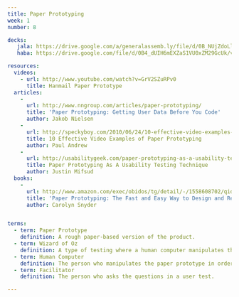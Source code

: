 ```yaml
---
title: Paper Prototyping
week: 1
number: 8

decks:
   jala: https://drive.google.com/a/generalassemb.ly/file/d/0B_NUjZdoLlXDRHRiODVCT1FHcHc/view?usp=sharing
   haba: https://drive.google.com/file/d/0B4_dUIH6mEXZaS1VU0xZM29GcUk/view?usp=sharing

resources:
  videos:
    - url: http://www.youtube.com/watch?v=GrV2SZuRPv0
      title: Hanmail Paper Prototype
  articles:
    -
      url: http://www.nngroup.com/articles/paper-prototyping/
      title: 'Paper Prototyping: Getting User Data Before You Code'
      author: Jakob Nielsen
    -
      url: http://speckyboy.com/2010/06/24/10-effective-video-examples-of-paper-prototyping/
      title: 10 Effective Video Examples of Paper Prototyping
      author: Paul Andrew
    -
      url: http://usabilitygeek.com/paper-prototyping-as-a-usability-testing-technique/
      title: Paper Prototyping As A Usability Testing Technique
      author: Justin Mifsud
  books:
    -
      url: http://www.amazon.com/exec/obidos/tg/detail/-/1558608702/qid=1050447571
      title: 'Paper Prototyping: The Fast and Easy Way to Design and Refine User Interfaces'
      author: Carolyn Snyder


terms:
  - term: Paper Prototype
    definition: A rough paper-based version of the product.
  - term: Wizard of Oz
    definition: A type of testing where a human computer manipulates the prototype in order to provide a similar experience.
  - term: Human Computer
    definition: The person who manipulates the paper prototype in order to mimic the actions of the computer.
  - term: Facilitator
    definition: The person who asks the questions in a user test.

---
```

